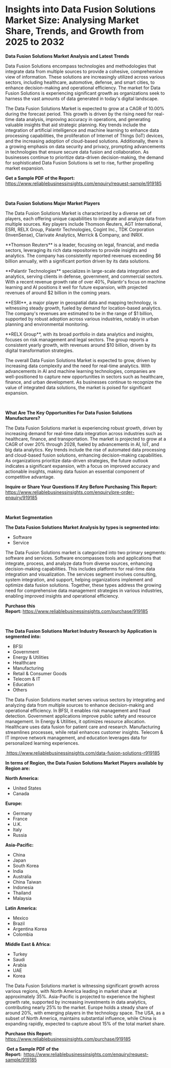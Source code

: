 <p><h1>Insights into Data Fusion Solutions Market Size: Analysing Market Share, Trends, and Growth from 2025 to 2032</h1></p><p><strong>Data Fusion Solutions Market Analysis and Latest Trends</strong></p>
<p><p>Data Fusion Solutions encompass technologies and methodologies that integrate data from multiple sources to provide a cohesive, comprehensive view of information. These solutions are increasingly utilized across various sectors, including healthcare, automotive, defense, and smart cities, to enhance decision-making and operational efficiency. The market for Data Fusion Solutions is experiencing significant growth as organizations seek to harness the vast amounts of data generated in today's digital landscape.</p><p>The Data Fusion Solutions Market is expected to grow at a CAGR of 10.00% during the forecast period. This growth is driven by the rising need for real-time data analysis, improving accuracy in operations, and generating valuable insights that aid strategic planning. Key trends include the integration of artificial intelligence and machine learning to enhance data processing capabilities, the proliferation of Internet of Things (IoT) devices, and the increasing adoption of cloud-based solutions. Additionally, there is a growing emphasis on data security and privacy, prompting advancements in technologies that ensure secure data fusion and collaboration. As businesses continue to prioritize data-driven decision-making, the demand for sophisticated Data Fusion Solutions is set to rise, further propelling market expansion.</p></p>
<p><strong>Get a Sample PDF of the Report:&nbsp;</strong> <a href="https://www.reliablebusinessinsights.com/enquiry/request-sample/919185?utm_campaign=2821&utm_medium=2&utm_source=Github&utm_content=ia&utm_term=16042025&utm_id=data-fusion-solutions">https://www.reliablebusinessinsights.com/enquiry/request-sample/919185</a></p>
<p>&nbsp;</p>
<p><strong>Data Fusion Solutions Major Market Players</strong></p>
<p><p>The Data Fusion Solutions Market is characterized by a diverse set of players, each offering unique capabilities to integrate and analyze data from multiple sources. Key players include Thomson Reuters, AGT International, ESRI, RELX Group, Palantir Technologies, Cogint Inc., TDK Corporation (InvenSense), Clarivate Analytics, Merrick & Company, and INRIX.</p><p>**Thomson Reuters** is a leader, focusing on legal, financial, and media sectors, leveraging its rich data repositories to provide insights and analytics. The company has consistently reported revenues exceeding $6 billion annually, with a significant portion driven by its data solutions.</p><p>**Palantir Technologies** specializes in large-scale data integration and analytics, serving clients in defense, government, and commercial sectors. With a recent revenue growth rate of over 40%, Palantir's focus on machine learning and AI positions it well for future expansion, with projected revenues of around $2 billion in the coming years.</p><p>**ESRI**, a major player in geospatial data and mapping technology, is witnessing steady growth, fueled by demand for location-based analytics. The company's revenues are estimated to be in the range of $1 billion, supported by robust adoption across various industries, notably in urban planning and environmental monitoring.</p><p>**RELX Group**, with its broad portfolio in data analytics and insights, focuses on risk management and legal sectors. The group reports a consistent yearly growth, with revenues around $10 billion, driven by its digital transformation strategies.</p><p>The overall Data Fusion Solutions Market is expected to grow, driven by increasing data complexity and the need for real-time analytics. With advancements in AI and machine learning technologies, companies are well-positioned to capture new opportunities in sectors such as healthcare, finance, and urban development. As businesses continue to recognize the value of integrated data solutions, the market is poised for significant expansion.</p></p>
<p>&nbsp;</p>
<p><strong>What Are The Key Opportunities For Data Fusion Solutions Manufacturers?</strong></p>
<p><p>The Data Fusion Solutions market is experiencing robust growth, driven by increasing demand for real-time data integration across industries such as healthcare, finance, and transportation. The market is projected to grow at a CAGR of over 20% through 2028, fueled by advancements in AI, IoT, and big data analytics. Key trends include the rise of automated data processing and cloud-based fusion solutions, enhancing decision-making capabilities. As organizations prioritize data-driven strategies, the future outlook indicates a significant expansion, with a focus on improved accuracy and actionable insights, making data fusion an essential component of competitive advantage.</p></p>
<p><strong>Inquire or Share Your Questions If Any Before Purchasing This Report:</strong> <a href="https://www.reliablebusinessinsights.com/enquiry/pre-order-enquiry/919185?utm_campaign=2821&utm_medium=2&utm_source=Github&utm_content=ia&utm_term=16042025&utm_id=data-fusion-solutions">https://www.reliablebusinessinsights.com/enquiry/pre-order-enquiry/919185</a></p>
<p>&nbsp;</p>
<p><strong>Market Segmentation</strong></p>
<p><strong>The Data Fusion Solutions Market Analysis by types is segmented into:</strong></p>
<p><ul><li>Software</li><li>Service</li></ul></p>
<p><p>The Data Fusion Solutions market is categorized into two primary segments: software and services. Software encompasses tools and applications that integrate, process, and analyze data from diverse sources, enhancing decision-making capabilities. This includes platforms for real-time data integration and visualization. The services segment involves consulting, system integration, and support, helping organizations implement and optimize data fusion solutions. Together, these types address the growing need for comprehensive data management strategies in various industries, enabling improved insights and operational efficiency.</p></p>
<p><strong>Purchase this Report:&nbsp;</strong><a href="https://www.reliablebusinessinsights.com/purchase/919185?utm_campaign=2821&utm_medium=2&utm_source=Github&utm_content=ia&utm_term=16042025&utm_id=data-fusion-solutions">https://www.reliablebusinessinsights.com/purchase/919185</a></p>
<p>&nbsp;</p>
<p><strong>The Data Fusion Solutions Market Industry Research by Application is segmented into:</strong></p>
<p><ul><li>BFSI</li><li>Government</li><li>Energy & Utilities</li><li>Healthcare</li><li>Manufacturing</li><li>Retail & Consumer Goods</li><li>Telecom & IT</li><li>Education</li><li>Others</li></ul></p>
<p><p>The Data Fusion Solutions market serves various sectors by integrating and analyzing data from multiple sources to enhance decision-making and operational efficiency. In BFSI, it enables risk management and fraud detection. Government applications improve public safety and resource management. In Energy & Utilities, it optimizes resource allocation. Healthcare uses data fusion for patient care and research. Manufacturing streamlines processes, while retail enhances customer insights. Telecom & IT improve network management, and education leverages data for personalized learning experiences.</p></p>
<p><a href="https://www.reliablebusinessinsights.com/data-fusion-solutions-r919185?utm_campaign=2821&utm_medium=2&utm_source=Github&utm_content=ia&utm_term=16042025&utm_id=data-fusion-solutions">&nbsp;https://www.reliablebusinessinsights.com/data-fusion-solutions-r919185</a></p>
<p><strong>In terms of Region, the Data Fusion Solutions Market Players available by Region are:</strong></p>
<p>
    <p> <strong> North America: </strong>
        <ul>
            <li>United States</li>
            <li>Canada</li>
        </ul>
        </p> 
    <p> <strong> Europe: </strong>
        <ul>
            <li>Germany</li>
            <li>France</li>
            <li>U.K.</li>
            <li>Italy</li>
            <li>Russia</li>
        </ul>
        </p> 
    <p> <strong> Asia-Pacific: </strong>
        <ul>
            <li>China</li>
            <li>Japan</li>
            <li>South Korea</li>
            <li>India</li>
            <li>Australia</li>
            <li>China Taiwan</li>
            <li>Indonesia</li>
            <li>Thailand</li>
            <li>Malaysia</li>
        </ul>
        </p> 
    <p> <strong> Latin America: </strong>
        <ul>
            <li>Mexico</li>
            <li>Brazil</li>
            <li>Argentina Korea</li>
            <li>Colombia</li>
        </ul>
        </p> 
    <p> <strong> Middle East & Africa: </strong>
        <ul>
            <li>Turkey</li>
            <li>Saudi</li>
            <li>Arabia</li>
            <li>UAE</li>
            <li>Korea</li>
        </ul>
    </p>
    </p>
<p><p>The Data Fusion Solutions market is witnessing significant growth across various regions, with North America leading in market share at approximately 35%. Asia-Pacific is projected to experience the highest growth rate, supported by increasing investments in data analytics, contributing nearly 25% to the market. Europe holds a steady share of around 20%, with emerging players in the technology space. The USA, as a subset of North America, maintains substantial influence, while China is expanding rapidly, expected to capture about 15% of the total market share.</p></p>
<p><strong>Purchase this Report: </strong><a href="https://www.reliablebusinessinsights.com/purchase/919185?utm_campaign=2821&utm_medium=2&utm_source=Github&utm_content=ia&utm_term=16042025&utm_id=data-fusion-solutions">https://www.reliablebusinessinsights.com/purchase/919185</a></p>
<p>&nbsp;<strong>Get a Sample PDF of the Report:&nbsp;&nbsp;</strong><a href="https://www.reliablebusinessinsights.com/enquiry/request-sample/919185?utm_campaign=2821&utm_medium=2&utm_source=Github&utm_content=ia&utm_term=16042025&utm_id=data-fusion-solutions">https://www.reliablebusinessinsights.com/enquiry/request-sample/919185</a></p>
<p><strong></strong></p>
<p><p></p><p></p><p></p></p>